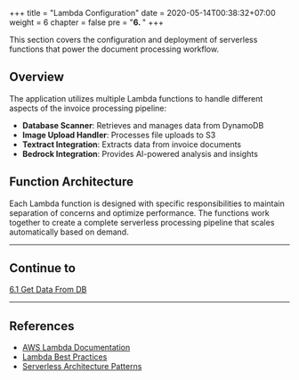 +++
title = "Lambda Configuration"
date = 2020-05-14T00:38:32+07:00
weight = 6
chapter = false
pre = "<b>6. </b>"
+++

This section covers the configuration and deployment of serverless functions that power the document processing workflow.

## Overview

The application utilizes multiple Lambda functions to handle different aspects of the invoice processing pipeline:

- **Database Scanner**: Retrieves and manages data from DynamoDB
- **Image Upload Handler**: Processes file uploads to S3
- **Textract Integration**: Extracts data from invoice documents
- **Bedrock Integration**: Provides AI-powered analysis and insights

## Function Architecture

Each Lambda function is designed with specific responsibilities to maintain separation of concerns and optimize performance. The functions work together to create a complete serverless processing pipeline that scales automatically based on demand.

---

## Continue to

[6.1 Get Data From DB](../6-Lambda/6.1-scanDB//)

---

## References

- [AWS Lambda Documentation](https://docs.aws.amazon.com/lambda/)
- [Lambda Best Practices](https://docs.aws.amazon.com/lambda/latest/dg/best-practices.html)
- [Serverless Architecture Patterns](https://aws.amazon.com/serverless/patterns/)
